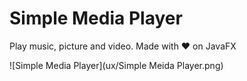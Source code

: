 # Simple Media Player
Play music, picture and video. Made with ♥ on JavaFX

![Simple Media Player](ux/Simple Meida Player.png)
